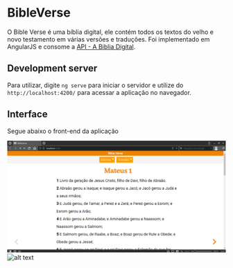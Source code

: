 # BibleVerse

O Bible Verse é uma bíblia digital, ele contém todos os textos do velho e novo testamento em várias versões e traduções. Foi implementado em AngularJS e consome a [API - A Biblia Digital](https://github.com/marciovsena/abibliadigital). 

## Development server

Para utilizar, digite `ng serve` para iniciar o servidor e utilize do `http://localhost:4200/` para acessar a aplicação no navegador.

## Interface
Segue abaixo o front-end da aplicação

![alt text](/src/assets/01.png)
![alt text](https://drive.google.com/file/d/1OvitN53nlTJeGEKR13zBRZUBg7Dha9FO/view?usp=sharing)

